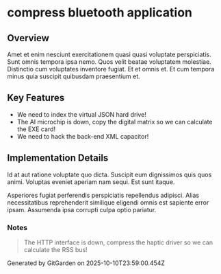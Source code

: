 # compress bluetooth application

## Overview
Amet et enim nesciunt exercitationem quasi quasi voluptate perspiciatis. Sunt omnis tempora ipsa nemo. Quos velit beatae voluptatem molestiae. Distinctio cum voluptates inventore fugiat. Et et omnis et. Et cum tempora minus quia suscipit quibusdam praesentium et.

## Key Features
- We need to index the virtual JSON hard drive!
- The AI microchip is down, copy the digital matrix so we can calculate the EXE card!
- We need to hack the back-end XML capacitor!

## Implementation Details
Id at aut ratione voluptate quo dicta. Suscipit eum dignissimos quis quos animi. Voluptas eveniet aperiam nam sequi. Est sunt itaque.
 Asperiores fugiat perferendis perspiciatis repellendus adipisci. Alias necessitatibus reprehenderit similique eligendi omnis est sapiente error ipsam. Assumenda ipsa corrupti culpa optio pariatur.

### Notes
> The HTTP interface is down, compress the haptic driver so we can calculate the RSS bus!

Generated by GitGarden on 2025-10-10T23:59:00.454Z